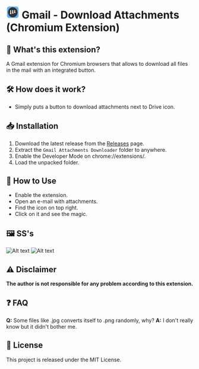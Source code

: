 # <img src="img/logo_128.png" width="35" height="35"/> Gmail - Download Attachments (Chromium Extension)

## 🚀 What's this extension?
A Gmail extension for Chromium browsers that allows to download all files in the mail with an integrated button.

## 🛠️ How does it work?
- Simply puts a button to download attachments next to Drive icon.

## 📥 Installation
1. Download the latest release from the [Releases](https://github.com/katsopolis/Gmail-DownloadAttachments/releases) page.
2. Extract the `Gmail Attachments Downloader` folder to anywhere.
3. Enable the Developer Mode on chrome://extensions/.
4. Load the unpacked folder.

## 🎯 How to Use
- Enable the extension.
- Open an e-mail with attachments.
- Find the icon on top right.
- Click on it and see the magic.

## 🖼️ SS's
![Alt text](images/screenshot1.png?raw=true "From Main Menu")
![Alt text](images/screenshot2.png?raw=true "After Clicking")

## ⚠️ Disclaimer
**The author is not responsible for any problem according to this extension.**  

## ❓ FAQ
**Q:** Some files like .jpg converts itself to .png randomly, why?
**A:** I don't really know but it didn't bother me.

## 📃 License
This project is released under the MIT License.
